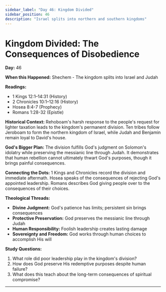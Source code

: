 ```yaml
---
sidebar_label: "Day 46: Kingdom Divided"
sidebar_position: 46
description: "Israel splits into northern and southern kingdoms"
---
```


# Kingdom Divided: The Consequences of Disobedience

**Day:** 46

**When this Happened:** Shechem - The kingdom splits into Israel and Judah

**Readings:**
- 1 Kings 12:1–14:31 (History)
- 2 Chronicles 10:1–12:16 (History)
- Hosea 8:4-7 (Prophecy)
- Romans 1:28-32 (Epistle)

**Historical Context:** Rehoboam's harsh response to the people's request for lighter taxation leads to the kingdom's permanent division. Ten tribes follow Jeroboam to form the northern kingdom of Israel, while Judah and Benjamin remain loyal to David's house.

**God's Bigger Plan:** The division fulfills God's judgment on Solomon's idolatry while preserving the messianic line through Judah. It demonstrates that human rebellion cannot ultimately thwart God's purposes, though it brings painful consequences.

**Connecting the Dots:** 1 Kings and Chronicles record the division and immediate aftermath. Hosea speaks of the consequences of rejecting God's appointed leadership. Romans describes God giving people over to the consequences of their choices.

****Theological Threads:****
- **Divine Judgment:** God's patience has limits; persistent sin brings consequences
- **Protective Preservation:** God preserves the messianic line through Judah
- **Human Responsibility:** Foolish leadership creates lasting damage
- **Sovereignty and Freedom:** God works through human choices to accomplish His will

**Study Questions:**
1. What role did poor leadership play in the kingdom's division?
2. How does God preserve His redemptive purposes despite human failure?
3. What does this teach about the long-term consequences of spiritual compromise?

---